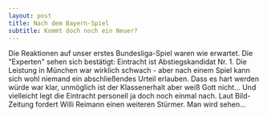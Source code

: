 ```yaml
---
layout: post
title: Nach dem Bayern-Spiel
subtitle: Kommt doch noch ein Neuer?
---
```


Die Reaktionen auf unser erstes Bundesliga-Spiel waren wie erwartet. Die "Experten" sehen sich bestätigt: Eintracht ist Abstiegskandidat Nr. 1. Die Leistung in München war wirklich schwach - aber nach einem Spiel kann sich wohl niemand ein abschließendes Urteil erlauben. Dass es hart werden würde war klar, unmöglich ist der Klassenerhalt aber weiß Gott nicht... Und vielleicht legt die Eintracht personell ja doch noch einmal nach. Laut Bild-Zeitung fordert Willi Reimann einen weiteren Stürmer. Man wird sehen... 


